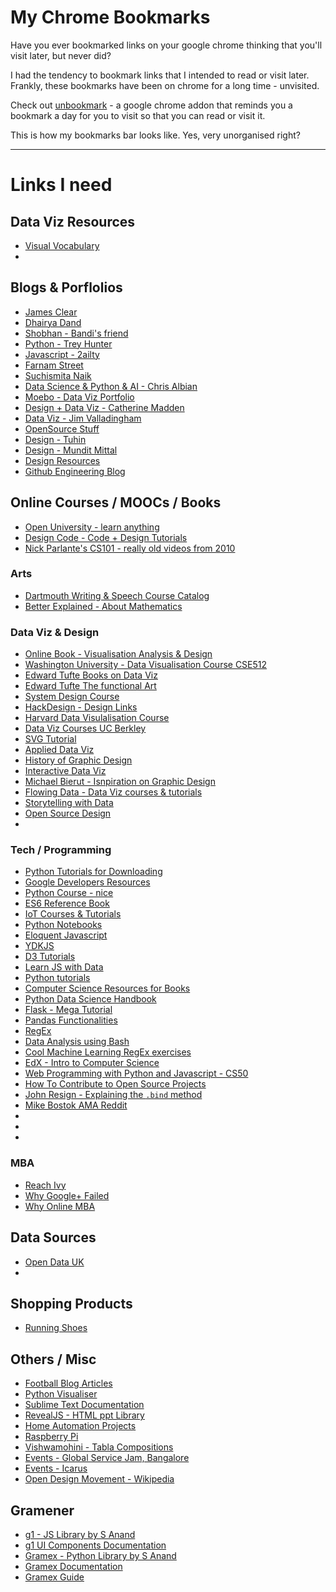 # My Chrome Bookmarks

Have you ever bookmarked links on your google chrome thinking that you'll visit later, but never did?

I had the tendency to bookmark links that I intended to read or visit later. Frankly, these bookmarks have been on chrome for a long time - unvisited.

Check out [unbookmark](kaizer1v.github.io/unbookmark) - a google chrome addon that reminds you a bookmark a day for you to visit so that you can read or visit it.

This is how my bookmarks bar looks like. Yes, very unorganised right? 

---

# Links I need

## Data Viz Resources

- [Visual Vocabulary](https://gramener.github.io/visual-vocabulary-vega/#/Spatial/)
- []()

## Blogs & Porflolios

- [James Clear](https://jamesclear.com/)
- [Dhairya Dand](http://dhairyadand.com/info)
- [Shobhan - Bandi's friend](http://setwrite.in/)
- [Python - Trey Hunter](https://treyhunner.com/projects/)
- [Javascript - 2ailty](http://2ality.com/index.html)
- [Farnam Street](https://fs.blog/blog/)
- [Suchismita Naik](https://www.suchismitanaik.com/)
- [Data Science & Python & AI - Chris Albian](https://chrisalbon.com/)
- [Moebo - Data Viz Portfolio](http://moebio.com/)
- [Design + Data Viz - Catherine Madden](http://catherinemaddenrelay.com/about/)
- [Data Viz - Jim Valladingham](https://vallandingham.me/)
- [OpenSource Stuff](https://itsfoss.com/)
- [Design - Tuhin](http://tuhin.co/)
- [Design - Mundit Mittal](http://muditmittal.github.io/)
- [Design Resources](https://99u.adobe.com/)
- [Github Engineering Blog](https://github.blog)

## Online Courses / MOOCs / Books

- [Open University - learn anything](https://www.open.edu/openlearn/#)
- [Design Code - Code + Design Tutorials](https://designcode.io/courses)
- [Nick Parlante's CS101 - really old videos from 2010](https://lagunita.stanford.edu/courses/Engineering/CS101/Summer2014/about)

### Arts

- [Dartmouth Writing & Speech Course Catalog](https://writing-speech.dartmouth.edu/curriculum)
- [Better Explained - About Mathematics](https://betterexplained.com/archives/)

### Data Viz & Design

- [Online Book - Visualisation Analysis & Design](https://www.cs.ubc.ca/~tmm/vadbook/)
- [Washington University - Data Visualisation Course CSE512](https://courses.cs.washington.edu/courses/cse512/14wi/)
- [Edward Tufte Books on Data Viz](https://www.edwardtufte.com/tufte/books_vdqi)
- [Edward Tufte The functional Art](http://www.thefunctionalart.com/)
- [System Design Course](http://printingcode.runemadsen.com/)
- [HackDesign - Design Links](https://hackdesign.org/lessons)
- [Harvard Data Visulalisation Course](https://matterhorn.dce.harvard.edu/engage/ui/index.html#/2015/02/24028)
- [Data Viz Courses UC Berkley](http://vis.berkeley.edu/courses/)
- [SVG Tutorial](http://tutorials.jenkov.com/svg/svg-transformation.html#scale)
- [Applied Data Viz](http://dataviz.media.mit.edu/#teaching-assistants)
- [History of Graphic Design](http://www.historygraphicdesign.com/)
- [Interactive Data Viz](http://arnicas.github.io/interactive-vis-course/Week12/)
- [Michael Bierut - Isnpiration on Graphic Design](https://www.pentagram.com/about/michael-bierut)
- [Flowing Data - Data Viz courses & tutorials](https://flowingdata.com/)
- [Storytelling with Data](http://www.storytellingwithdata.com/)
- [Open Source Design](https://opensourcedesign.net/)
- []()


### Tech / Programming

- [Python Tutorials for Downloading](https://freecoursesite.com/tag/python/)
- [Google Developers Resources](https://developers.google.com/web/)
- [Python Course - nice](https://realpython.com/start-here/)
- [ES6 Reference Book](http://exploringjs.com/es6/index.html#toc_ch_modules)
- [IoT Courses & Tutorials](https://courses.make.co/courses)
- [Python Notebooks](https://nbviewer.jupyter.org/)
- [Eloquent Javascript](http://eloquentjavascript.net/)
- [YDKJS](https://github.com/getify/You-Dont-Know-JS)
- [D3 Tutorials](https://www.dashingd3js.com/table-of-contents)
- [Learn JS with Data](http://learnjsdata.com/index.html)
- [Python tutorials](https://pbpython.com/)
- [Computer Science Resources for Books](https://github.com/jupyter/jupyter/wiki/A-gallery-of-interesting-Jupyter-Notebooks#general-python-programming)
- [Python Data Science Handbook](https://github.com/jakevdp/PythonDataScienceHandbook?utm_content=buffer7d551&utm_medium=social&utm_source=twitter.com&utm_campaign=buffer)
- [Flask - Mega Tutorial](https://blog.miguelgrinberg.com/post/the-flask-mega-tutorial-part-i-hello-world/page/2#comments)
- [Pandas Functionalities](https://tomaugspurger.github.io/modern-1-intro)
- [RegEx](http://www.grymoire.com/Unix/Regular.html#uh-1)
- [Data Analysis using Bash](https://data36.com/learn-data-analytics-bash-scratch/)
- [Cool Machine Learning RegEx exercises](http://machinelearning.inginf.units.it/data-and-tools)
- [EdX - Intro to Computer Science](https://www.edx.org/course/cs50s-introduction-computer-science-harvardx-cs50x)
- [Web Programming with Python and Javascript - CS50](https://www.edx.org/course/cs50s-web-programming-with-python-and-javascript)
- [How To Contribute to Open Source Projects](https://opensource.guide/how-to-contribute/)
- [John Resign - Explaining the `.bind` method](https://johnresig.com/apps/learn/#2)
- [Mike Bostok AMA Reddit](https://www.reddit.com/r/dataisbeautiful/comments/3k3if4/hi_im_mike_bostock_creator_of_d3js_and_a_former/)
- []()
- []()
- []()

### MBA

- [Reach Ivy](https://www.reachivy.com/team/gaargi-desai)
- [Why Google+ Failed](https://onezero.medium.com/why-google-failed-4b9db05b973b)
- [Why Online MBA](https://bit.ly/30PbwTm)

## Data Sources

- [Open Data UK](https://www.ukdataservice.ac.uk/use-data.aspx)
- []()


## Shopping Products

- [Running Shoes](https://www.allbirds.com/collections/mens)

## Others / Misc

- [Football Blog Articles](https://thesefootballtimes.co/)
- [Python Visualiser](http://pythontutor.com/live.html#mode=edit)
- [Sublime Text Documentation](http://docs.sublimetext.info/en/latest/index.html)
- [RevealJS - HTML ppt Library](https://revealjs.com/#/7/1)
- [Home Automation Projects](https://www.hackster.io/projects/tags/home+automation)
- [Raspberry Pi](https://curriculum.raspberrypi.org/)
- [Vishwamohini - Tabla Compositions](http://vishwamohini.com/music/tukda-generator.php)
- [Events - Global Service Jam, Bangalore](https://gsjblr.vizendesign.com/)
- [Events - Icarus](http://icarus.co.in/)
- [Open Design Movement - Wikipedia](https://en.wikipedia.org/wiki/Open-design_movement)

## Gramener

- [g1 - JS Library by S Anand](https://code.gramener.com/cto/g1)
- [g1 UI Components Documentation](https://learn.gramener.com/guide/uicomponents/)
- [Gramex - Python Library by S Anand](https://code.gramener.com/cto/gramex)
- [Gramex Documentation](https://learn.gramener.com/gramex/index.html)
- [Gramex Guide](https://learn.gramener.com/guide/)